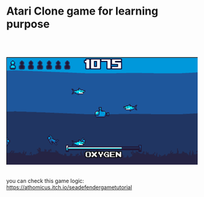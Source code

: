 <h1>Atari Clone game for learning purpose </h1><br><br><br>
<img src="https://github.com/athomicus/SeaHunter/blob/main/sea.png"><br><br>

you can check this game logic:<br>
https://athomicus.itch.io/seadefendergametutorial
<br><BR>
